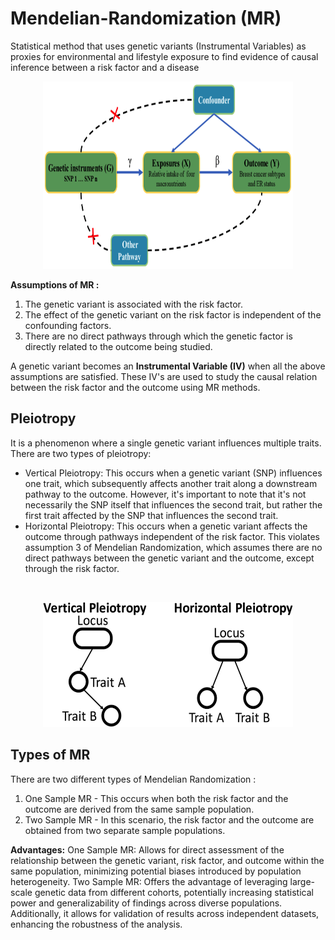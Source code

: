 # Mendelian-Randomization (MR)
Statistical method that uses genetic variants (Instrumental Variables) as proxies for environmental and lifestyle exposure to find evidence of causal inference between a risk factor and a disease

<p align="center">
  <img src="MR.png" width="400" height="300" alt="Alt Text">
</p>

**Assumptions of MR :**
1. The genetic variant is associated with the risk factor.
2. The effect of the genetic variant on the risk factor is independent of the confounding factors.
3. There are no direct pathways through which the genetic factor is directly related to the outcome being studied.

A genetic variant becomes an **Instrumental Variable (IV)** when all the above assumptions are satisfied. These IV's are used to study the causal relation between the risk factor and the outcome using MR methods.

## Pleiotropy 

It is a phenomenon where a single genetic variant influences multiple traits.
There are two types of pleiotropy:
+ Vertical Pleiotropy: This occurs when a genetic variant (SNP) influences one trait, which subsequently affects another trait along a downstream pathway to the outcome. However, it's important to note that it's not necessarily the SNP itself that influences the second trait, but rather the first trait affected by the SNP that influences the second trait.
+ Horizontal Pleiotropy: This occurs when a genetic variant affects the outcome through pathways independent of the risk factor. This violates assumption 3 of Mendelian Randomization, which assumes there are no direct pathways between the genetic variant and the outcome, except through the risk factor.
<br>
<p align="center">
  <img src="Schematic-of-different-types-of-pleiotropy-Previous-studies-distinguish-between-vertical.png" width="400" height="200" alt="Alt Text">
</p>

## Types of MR
There are two different types of Mendelian Randomization :
1. One Sample MR - This occurs when both the risk factor and the outcome are derived from the same sample population.
2. Two Sample MR - In this scenario, the risk factor and the outcome are obtained from two separate sample populations.

**Advantages:**
One Sample MR: Allows for direct assessment of the relationship between the genetic variant, risk factor, and outcome within the same population, minimizing potential biases introduced by population heterogeneity.
Two Sample MR: Offers the advantage of leveraging large-scale genetic data from different cohorts, potentially increasing statistical power and generalizability of findings across diverse populations. Additionally, it allows for validation of results across independent datasets, enhancing the robustness of the analysis.








